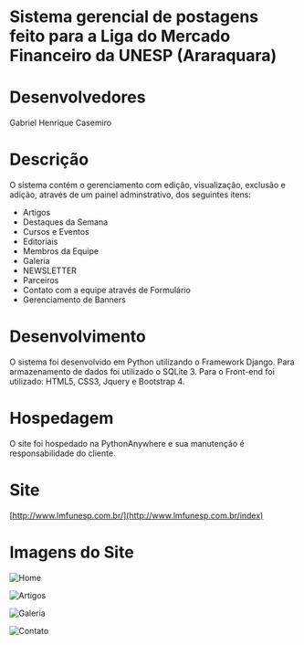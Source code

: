 
# Sistema gerencial de postagens feito para a Liga do Mercado Financeiro da UNESP (Araraquara)

# Desenvolvedores
Gabriel Henrique Casemiro

# Descrição
O sistema contém o gerenciamento com edição, visualização, exclusão e adição, através de um painel adminstrativo, dos seguintes itens:
* Artigos
* Destaques da Semana
* Cursos e Eventos
* Editoriais 
* Membros da Equipe
* Galeria
* NEWSLETTER
* Parceiros
* Contato com a equipe através de Formulário
* Gerenciamento de Banners

# Desenvolvimento
O sistema foi desenvolvido em Python utilizando o Framework Django.
Para armazenamento de dados foi utilizado o SQLite 3.
Para o Front-end foi utilizado: HTML5, CSS3, Jquery e Bootstrap 4.

# Hospedagem
O site foi hospedado na PythonAnywhere e sua manutenção é responsabilidade do cliente.

# Site
[http://www.lmfunesp.com.br/](http://www.lmfunesp.com.br/index)

# Imagens do Site
![Home](https://i.ibb.co/Pg6cW5x/Home.png)

![Artigos](https://i.ibb.co/BBM9VhR/artigos.png)

![Galeria](https://i.ibb.co/mB4Zykc/Galeria.png)

![Contato](https://i.ibb.co/25rPcR1/Contato.png)


